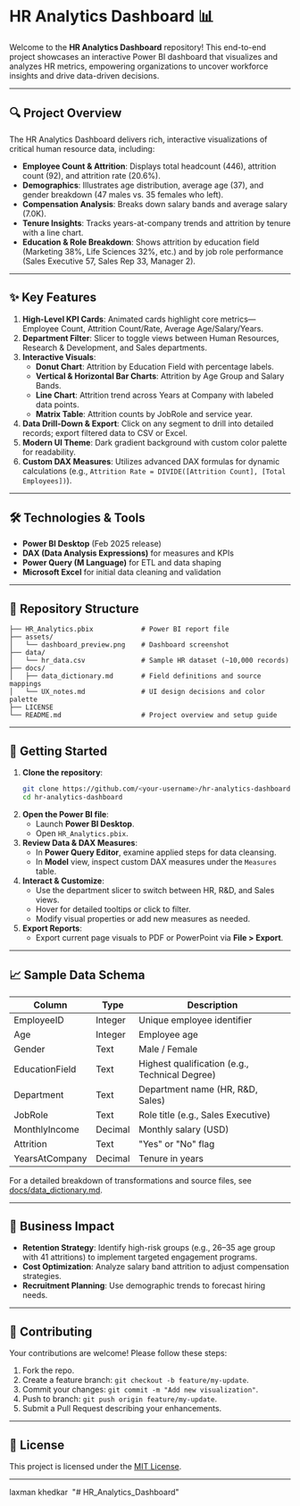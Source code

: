  # HR Analytics Dashboard 📊

Welcome to the **HR Analytics Dashboard** repository! This end-to-end project showcases an interactive Power BI dashboard that visualizes and analyzes HR metrics, empowering organizations to uncover workforce insights and drive data-driven decisions.

---

## 🔍 Project Overview

The HR Analytics Dashboard delivers rich, interactive visualizations of critical human resource data, including:

- **Employee Count & Attrition**: Displays total headcount (446), attrition count (92), and attrition rate (20.6%).
- **Demographics**: Illustrates age distribution, average age (37), and gender breakdown (47 males vs. 35 females who left).
- **Compensation Analysis**: Breaks down salary bands and average salary (7.0K).
- **Tenure Insights**: Tracks years-at-company trends and attrition by tenure with a line chart.
- **Education & Role Breakdown**: Shows attrition by education field (Marketing 38%, Life Sciences 32%, etc.) and by job role performance (Sales Executive 57, Sales Rep 33, Manager 2).

---

## ✨ Key Features

1. **High-Level KPI Cards**: Animated cards highlight core metrics—Employee Count, Attrition Count/Rate, Average Age/Salary/Years.
2. **Department Filter**: Slicer to toggle views between Human Resources, Research & Development, and Sales departments.
3. **Interactive Visuals**:
   - **Donut Chart**: Attrition by Education Field with percentage labels.
   - **Vertical & Horizontal Bar Charts**: Attrition by Age Group and Salary Bands.
   - **Line Chart**: Attrition trend across Years at Company with labeled data points.
   - **Matrix Table**: Attrition counts by JobRole and service year.
4. **Data Drill-Down & Export**: Click on any segment to drill into detailed records; export filtered data to CSV or Excel.
5. **Modern UI Theme**: Dark gradient background with custom color palette for readability.
6. **Custom DAX Measures**: Utilizes advanced DAX formulas for dynamic calculations (e.g., `Attrition Rate = DIVIDE([Attrition Count], [Total Employees])`).

---

## 🛠 Technologies & Tools

- **Power BI Desktop** (Feb 2025 release)
- **DAX (Data Analysis Expressions)** for measures and KPIs
- **Power Query (M Language)** for ETL and data shaping
- **Microsoft Excel** for initial data cleaning and validation

---

## 📂 Repository Structure

```
├── HR_Analytics.pbix            # Power BI report file
├── assets/
│   └── dashboard_preview.png    # Dashboard screenshot
├── data/
│   └── hr_data.csv              # Sample HR dataset (~10,000 records)
├── docs/
│   ├── data_dictionary.md       # Field definitions and source mappings
│   └── UX_notes.md              # UI design decisions and color palette
├── LICENSE
└── README.md                    # Project overview and setup guide
```

---

## 🚀 Getting Started

1. **Clone the repository**:
   ```bash
   git clone https://github.com/<your-username>/hr-analytics-dashboard.git
   cd hr-analytics-dashboard
   ```
2. **Open the Power BI file**:
   - Launch **Power BI Desktop**.
   - Open `HR_Analytics.pbix`.
3. **Review Data & DAX Measures**:
   - In **Power Query Editor**, examine applied steps for data cleansing.
   - In **Model** view, inspect custom DAX measures under the `Measures` table.
4. **Interact & Customize**:
   - Use the department slicer to switch between HR, R&D, and Sales views.
   - Hover for detailed tooltips or click to filter.
   - Modify visual properties or add new measures as needed.
5. **Export Reports**:
   - Export current page visuals to PDF or PowerPoint via **File > Export**.

---

## 📈 Sample Data Schema

| Column         | Type    | Description                                    |
| -------------- | ------- | ---------------------------------------------- |
| EmployeeID     | Integer | Unique employee identifier                     |
| Age            | Integer | Employee age                                   |
| Gender         | Text    | Male / Female                                  |
| EducationField | Text    | Highest qualification (e.g., Technical Degree) |
| Department     | Text    | Department name (HR, R&D, Sales)               |
| JobRole        | Text    | Role title (e.g., Sales Executive)             |
| MonthlyIncome  | Decimal | Monthly salary (USD)                           |
| Attrition      | Text    | "Yes" or "No" flag                             |
| YearsAtCompany | Decimal | Tenure in years                                |

For a detailed breakdown of transformations and source files, see [docs/data\_dictionary.md](docs/data_dictionary.md).

---

## 🎯 Business Impact

- **Retention Strategy**: Identify high-risk groups (e.g., 26–35 age group with 41 attritions) to implement targeted engagement programs.
- **Cost Optimization**: Analyze salary band attrition to adjust compensation strategies.
- **Recruitment Planning**: Use demographic trends to forecast hiring needs.

---

## 🤝 Contributing

Your contributions are welcome! Please follow these steps:

1. Fork the repo.
2. Create a feature branch: `git checkout -b feature/my-update`.
3. Commit your changes: `git commit -m "Add new visualization"`.
4. Push to branch: `git push origin feature/my-update`.
5. Submit a Pull Request describing your enhancements.

---

## 📄 License

This project is licensed under the [MIT License](LICENSE).

---

laxman khedkar 
"# HR_Analytics_Dashboard" 
